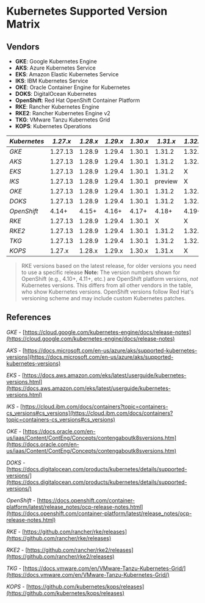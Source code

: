 # Kubernetes Supported Version Matrix

## Vendors
- **GKE**: Google Kubernetes Engine
- **AKS**: Azure Kubernetes Service
- **EKS**: Amazon Elastic Kubernetes Service
- **IKS**: IBM Kubernetes Service
- **OKE**: Oracle Container Engine for Kubernetes
- **DOKS**: DigitalOcean Kubernetes
- **OpenShift**: Red Hat OpenShift Container Platform
- **RKE**: Rancher Kubernetes Engine
- **RKE2**: Rancher Kubernetes Engine v2
- **TKG**: VMware Tanzu Kubernetes Grid
- **KOPS**: Kubernetes Operations

| *Kubernetes* | *1.27.x* | *1.28.x* | *1.29.x* | *1.30.x* | *1.31.x* | *1.32.x* | *1.33.x* |
|--------------|----------|----------|----------|----------|----------|----------|----------|
| *GKE*        | 1.27.13  | 1.28.9   | 1.29.4   | 1.30.1   | 1.31.2   | 1.32.1   | preview  |
| *AKS*        | 1.27.13  | 1.28.9   | 1.29.4   | 1.30.1   | 1.31.2   | 1.32.1   | preview  |
| *EKS*        | 1.27.13  | 1.28.9   | 1.29.4   | 1.30.1   | 1.31.2   | X        | X        |
| *IKS*        | 1.27.13  | 1.28.9   | 1.29.4   | 1.30.1   | preview  | X        | X        |
| *OKE*        | 1.27.13  | 1.28.9   | 1.29.4   | 1.30.1   | 1.31.2   | 1.32.1   | preview  |
| *DOKS*       | 1.27.13  | 1.28.9   | 1.29.4   | 1.30.1   | 1.31.2   | 1.32.1   | preview  |
| *OpenShift*  | 4.14+    | 4.15+    | 4.16+    | 4.17+    | 4.18+    | 4.19+    | 4.20+    |
| *RKE*        | 1.27.13  | 1.28.9   | 1.29.4   | 1.30.1   | X        | X        | X        |
| *RKE2*       | 1.27.13  | 1.28.9   | 1.29.4   | 1.30.1   | 1.31.2   | 1.32.1   | preview  |
| *TKG*        | 1.27.13  | 1.28.9   | 1.29.4   | 1.30.1   | 1.31.2   | 1.32.1   | preview  |
| *KOPS*       | 1.27.x   | 1.28.x   | 1.29.x   | 1.30.x   | 1.31.x   | X        | X        |

> RKE versions based on the latest release, for older versions you need to use a specific release
> **Note:** The version numbers shown for OpenShift (e.g., 4.10+, 4.11+, etc.) are OpenShift platform versions, *not* Kubernetes versions. This differs from all other vendors in the table, who show Kubernetes versions. OpenShift versions follow Red Hat's versioning scheme and may include custom Kubernetes patches.

## References
*GKE* - [https://cloud.google.com/kubernetes-engine/docs/release-notes](https://cloud.google.com/kubernetes-engine/docs/release-notes)

*AKS* - [https://docs.microsoft.com/en-us/azure/aks/supported-kubernetes-versions](https://docs.microsoft.com/en-us/azure/aks/supported-kubernetes-versions)

*EKS* - [https://docs.aws.amazon.com/eks/latest/userguide/kubernetes-versions.html](https://docs.aws.amazon.com/eks/latest/userguide/kubernetes-versions.html)

*IKS* - [https://cloud.ibm.com/docs/containers?topic=containers-cs_versions#cs_versions](https://cloud.ibm.com/docs/containers?topic=containers-cs_versions#cs_versions)

*OKE* - [https://docs.oracle.com/en-us/iaas/Content/ContEng/Concepts/contengaboutk8sversions.htm](https://docs.oracle.com/en-us/iaas/Content/ContEng/Concepts/contengaboutk8sversions.htm)

*DOKS* - [https://docs.digitalocean.com/products/kubernetes/details/supported-versions/](https://docs.digitalocean.com/products/kubernetes/details/supported-versions/)

*OpenShift* - [https://docs.openshift.com/container-platform/latest/release_notes/ocp-release-notes.html](https://docs.openshift.com/container-platform/latest/release_notes/ocp-release-notes.html)

*RKE* - [https://github.com/rancher/rke/releases](https://github.com/rancher/rke/releases)

*RKE2* - [https://github.com/rancher/rke2/releases](https://github.com/rancher/rke2/releases)

*TKG* - [https://docs.vmware.com/en/VMware-Tanzu-Kubernetes-Grid/](https://docs.vmware.com/en/VMware-Tanzu-Kubernetes-Grid/)

*KOPS* - [https://github.com/kubernetes/kops/releases](https://github.com/kubernetes/kops/releases)
